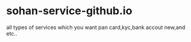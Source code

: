 # sohan-service-github.io
all types of services which you want pan card,kyc,bank accout new,and etc..
